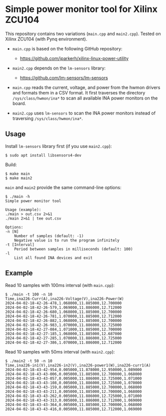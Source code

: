 
# Simple power monitor tool for Xilinx ZCU104

This repository contains two variations (`main.cpp` and `main2.cpp`).
Tested on Xilinx ZCU104 (with Pynq environment).

- `main.cpp` is based on the following GitHub repository:
  - https://github.com/jparkerh/xilinx-linux-power-utility
- `main2.cpp` depends on the `lm-sensors` library:
  - https://github.com/lm-sensors/lm-sensors

- `main.cpp` reads the current, voltage, and power from the hwmon drivers
and formats them in a CSV format.
It first traverses the directory `/sys/class/hwmon/ina*` to scan all available
INA power monitors on the board.
- `main2.cpp` uses `lm-sensors` to scan the INA power monitors instead of
traversing `/sys/class/hwmon/ina*`.

## Usage
Install `lm-sensors` library first (if you use `main2.cpp`):
```
$ sudo apt install libsensors4-dev
```

Build:
```
$ make main
$ make main2
```

`main` and `main2` provide the same command-line options:
```
$ ./main -h
Simple power monitor tool

Usage (example):
./main > out.csv 2>&1
./main 2>&1 | tee out.csv

Options:
-n [N]
    Number of samples (default: -1)
    Negative value is to run the program infinitely
-t [Interval]
    Period between samples in milliseconds (default: 100)
-l
    List all found INA devices and exit
```

## Example
Read 10 samples with 100ms interval (with `main.cpp`):
```
$ ./main -t 100 -n 10
Time,ina226-Curr(A),ina226-Voltage(V),ina226-Power(W)
2024-04-02-18-42-26-478,1.068000,11.885000,12.700000
2024-04-02-18-42-26-579,1.069000,11.886000,12.712000
2024-04-02-18-42-26-680,1.068000,11.885000,12.700000
2024-04-02-18-42-26-781,1.070000,11.885000,12.712000
2024-04-02-18-42-26-882,1.068000,11.885000,12.700000
2024-04-02-18-42-26-983,1.070000,11.886000,12.725000
2024-04-02-18-42-27-084,1.071000,11.885000,12.700000
2024-04-02-18-42-27-185,1.068000,11.885000,12.687000
2024-04-02-18-42-27-285,1.070000,11.886000,12.725000
2024-04-02-18-42-27-386,1.070000,11.886000,12.712000
```

Read 10 samples with 50ms interval (with `main2.cpp`):
```
$ ./main2 -t 50 -n 10
Time,ina226-in1(V),ina226-in2(V),ina226-power1(W),ina226-curr1(A)
2024-04-02-18-43-42-954,0.005000,11.878000,12.950000,1.089000
2024-04-02-18-43-43-006,0.005000,11.885000,12.700000,1.068000
2024-04-02-18-43-43-057,0.005000,11.886000,12.725000,1.071000
2024-04-02-18-43-43-108,0.005000,11.886000,12.725000,1.070000
2024-04-02-18-43-43-159,0.005000,11.885000,12.700000,1.068000
2024-04-02-18-43-43-211,0.005000,11.885000,12.700000,1.068000
2024-04-02-18-43-43-262,0.005000,11.886000,12.725000,1.071000
2024-04-02-18-43-43-313,0.005000,11.886000,12.712000,1.069000
2024-04-02-18-43-43-364,0.005000,11.885000,12.700000,1.068000
2024-04-02-18-43-43-416,0.005000,11.885000,12.712000,1.069000
```
